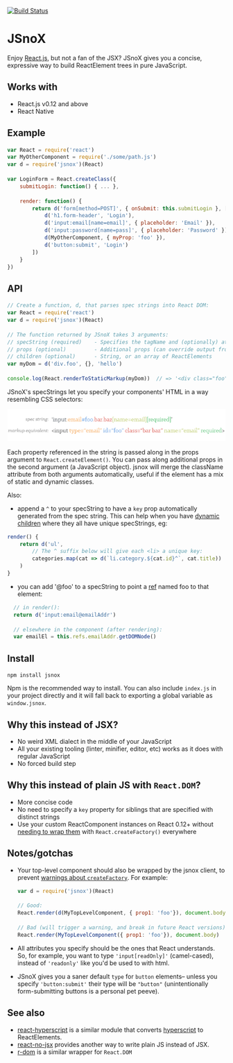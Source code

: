 [![Build Status](https://secure.travis-ci.org/af/JSnoX.png)](http://travis-ci.org/af/JSnoX)

# JSnoX

Enjoy [React.js](http://facebook.github.io/react/), but not a fan of the JSX? JSnoX gives you a concise,
expressive way to build ReactElement trees in pure JavaScript. 


## Works with
* React.js v0.12 and above
* React Native


## Example

```js
var React = require('react')
var MyOtherComponent = require('./some/path.js')
var d = require('jsnox')(React)

var LoginForm = React.createClass({
    submitLogin: function() { ... },

    render: function() {
        return d('form[method=POST]', { onSubmit: this.submitLogin }, [
            d('h1.form-header', 'Login'),
            d('input:email[name=email]', { placeholder: 'Email' }),
            d('input:password[name=pass]', { placeholder: 'Password' }),
            d(MyOtherComponent, { myProp: 'foo' }),
            d('button:submit', 'Login')
        ])
    }
})
```


## API

```javascript
// Create a function, d, that parses spec strings into React DOM:
var React = require('react')
var d = require('jsnox')(React)

// The function returned by JSnoX takes 3 arguments:
// specString (required)    - Specifies the tagName and (optionally) attributes
// props (optional)         - Additional props (can override output from specString)
// children (optional)      - String, or an array of ReactElements
var myDom = d('div.foo', {}, 'hello')

console.log(React.renderToStaticMarkup(myDom))  // => '<div class="foo">hello</div>'
```

JSnoX's specStrings let you specify your components' HTML in a way resembling
CSS selectors:

![spec strings](docs/jsnox-specstring.png)

Each property referenced in the string is passed along in the props argument to
`React.createElement()`. You can pass along additional props in the second argument
(a JavaScript object). jsnox will merge the className attribute from both arguments
automatically, useful if the element has a mix of static and dynamic classes.

Also:

* append a `^` to your specString to have a `key` prop automatically generated
from the spec string. This can help when you have [dynamic
children](https://facebook.github.io/react/docs/multiple-components.html#dynamic-children)
where they all have unique specStrings, eg:

```js
render() {
    return d('ul',
        // The ^ suffix below will give each <li> a unique key:
        categories.map(cat => d(`li.category.${cat.id}^`, cat.title))
    )
}
```

* you can add '@foo' to a specString to point
a [ref](http://facebook.github.io/react/docs/more-about-refs.html) named foo
to that element:

```js
  // in render():
  return d('input:email@emailAddr')

  // elsewhere in the component (after rendering):
  var emailEl = this.refs.emailAddr.getDOMNode()
```


## Install

```
npm install jsnox
```

Npm is the recommended way to install. You can also include `index.js` in your
project directly and it will fall back to exporting a global variable as
`window.jsnox`.


## Why this instead of JSX?

* No weird XML dialect in the middle of your JavaScript
* All your existing tooling (linter, minifier, editor, etc) works as it does
  with regular JavaScript
* No forced build step


## Why this instead of plain JS with `React.DOM`?

* More concise code
* No need to specify a `key` property for siblings that are specified with
  distinct strings
* Use your custom ReactComponent instances on React 0.12+ without [needing
  to wrap them](https://gist.github.com/sebmarkbage/d7bce729f38730399d28)
  with `React.createFactory()` everywhere


## Notes/gotchas

* Your top-level component should also be wrapped by the jsnox client, to
  prevent [warnings about `createFactory`](https://gist.github.com/sebmarkbage/ae327f2eda03bf165261). For example:

  ```js
  var d = require('jsnox')(React)

  // Good:
  React.render(d(MyTopLevelComponent, { prop1: 'foo'}), document.body)

  // Bad (will trigger a warning, and break in future React versions):
  React.render(MyTopLevelComponent({ prop1: 'foo'}), document.body)
  ```

* All attributes you specify should be the ones that React understands. So, for
  example, you want to type `'input[readOnly]'` (camel-cased), instead of
  `'readonly'` like you'd be used to with html.
* JSnoX gives you a saner default `type` for `button` elements– unless you specify
  `'button:submit'` their type will be `"button"` (unintentionally form-submitting
  buttons is a personal pet peeve).


## See also

* [react-hyperscript](https://github.com/mlmorg/react-hyperscript) is a similar
module that converts [hyperscript](https://github.com/dominictarr/hyperscript)
to ReactElements.
* [react-no-jsx](https://github.com/jussi-kalliokoski/react-no-jsx) provides
  another way to write plain JS instead of JSX.
* [r-dom](https://github.com/uber/r-dom) is a similar wrapper for `React.DOM`
